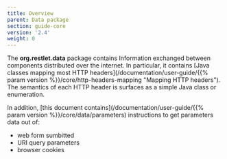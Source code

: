 ```yaml
---
title: Overview
parent: Data package
section: guide-core
version: '2.4'
weight: 0
---
```

The **org.restlet.data** package contains Information exchanged between components distributed over the internet. In particular, it contains [Java classes mapping most HTTP headers](/documentation/user-guide/{{% param version %}}/core/http-headers-mapping "Mapping HTTP headers"). The semantics of each HTTP header is surfaces as a simple Java class or enumeration.


In addition, [this document contains](/documentation/user-guide/{{% param version %}}/core/data/parameters) instructions to get parameters data out of:
 - web form sumbitted
 - URI query parameters
 - browser cookies
